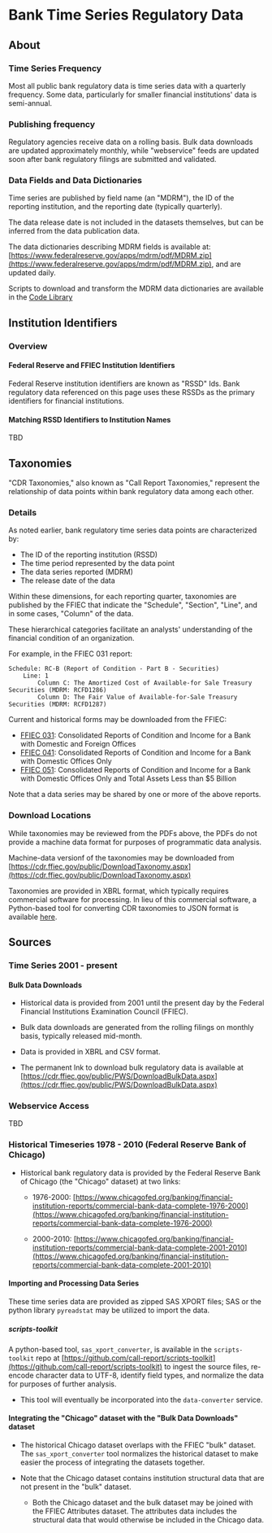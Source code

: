 # Bank Time Series Regulatory Data

## About

### Time Series Frequency

Most all public bank regulatory data is time series data with a quarterly frequency. Some data, particularly for smaller financial institutions' data is semi-annual. 

### Publishing frequency

Regulatory agencies receive data on a rolling basis. Bulk data downloads are updated approximately monthly, while "webservice" feeds are updated soon after bank regulatory filings are submitted and validated.

### Data Fields and Data Dictionaries

Time series are published by field name (an "MDRM"), the ID of the reporting institution, and the reporting date (typically quarterly). 

The data release date is not included in the datasets themselves, but can be inferred from the data publication data.

The data dictionaries describing MDRM fields is available at: [https://www.federalreserve.gov/apps/mdrm/pdf/MDRM.zip](https://www.federalreserve.gov/apps/mdrm/pdf/MDRM.zip), and are updated daily.

Scripts to download and transform the MDRM data dictionaries are available in the [Code Library](/code)

## Institution Identifiers

### Overview

#### Federal Reserve and FFIEC Institution Identifiers

Federal Reserve institution identifiers are known as "RSSD" Ids. Bank regulatory data referenced on this page uses these RSSDs as the primary identifiers for financial institutions.

#### Matching RSSD Identifiers to Institution Names

TBD

## Taxonomies

"CDR Taxonomies," also known as "Call Report Taxonomies," represent the relationship of data points within bank regulatory data among each other.

### Details

As noted earlier, bank regulatory time series data points are characterized by:

- The ID of the reporting institution (RSSD)
- The time period represented by the data point
- The data series reported (MDRM)
- The release date of the data

Within these dimensions, for each reporting quarter, taxonomies are published by the FFIEC that indicate the "Schedule", "Section", "Line", and in some cases, "Column" of the data.

These hierarchical categories facilitate an analysts' understanding of the financial condition of an organization.

For example, in the FFIEC 031 report:
```
Schedule: RC-B (Report of Condition - Part B - Securities)
    Line: 1
        Column C: The Amortized Cost of Available-for Sale Treasury Securities (MDRM: RCFD1286)
        Column D: The Fair Value of Available-for-Sale Treasury Securities (MDRM: RCFD1287)

```

Current and historical forms may be downloaded from the FFIEC:
- [FFIEC 031](https://www.ffiec.gov/forms031.htm): Consolidated Reports of Condition and Income for a Bank with Domestic and Foreign Offices
- [FFIEC 041](https://www.ffiec.gov/forms041.htm): Consolidated Reports of Condition and Income for a Bank with Domestic Offices Only  
- [FFIEC 051](https://www.ffiec.gov/forms051.htm): Consolidated Reports of Condition and Income for a Bank with Domestic Offices Only and Total Assets Less than $5 Billion

Note that a data series may be shared by one or more of the above reports.

### Download Locations

While taxonomies may be reviewed from the PDFs above, the PDFs do not provide a machine data format for purposes of programmatic data analysis.

Machine-data versionf of the taxonomies may be downloaded from [https://cdr.ffiec.gov/public/DownloadTaxonomy.aspx](https://cdr.ffiec.gov/public/DownloadTaxonomy.aspx)

Taxonomies are provided in XBRL format, which typically requires commercial software for processing. In lieu of this commercial software, a Python-based tool for converting CDR taxonomies to JSON format is available [here](https://github.com/call-report/public-python-scripts/cdr-taxonomy-processor).


## Sources

### Time Series 2001 - present

#### Bulk Data Downloads

- Historical data is provided from 2001 until the present day by the Federal Financial Institutions Examination Council (FFIEC).

- Bulk data downloads are generated from the rolling filings on monthly basis, typically released mid-month. 
  
- Data is provided in XBRL and CSV format.

- The permanent lnk to download bulk regulatory data is available at [https://cdr.ffiec.gov/public/PWS/DownloadBulkData.aspx](https://cdr.ffiec.gov/public/PWS/DownloadBulkData.aspx)

### Webservice Access

TBD

### Historical Timeseries 1978 - 2010 (Federal Reserve Bank of Chicago)

- Historical bank regulatory data is provided by the Federal Reserve Bank of Chicago (the "Chicago" dataset) at two links: 
  - 1976-2000: [https://www.chicagofed.org/banking/financial-institution-reports/commercial-bank-data-complete-1976-2000](https://www.chicagofed.org/banking/financial-institution-reports/commercial-bank-data-complete-1976-2000)

  - 2000-2010: [https://www.chicagofed.org/banking/financial-institution-reports/commercial-bank-data-complete-2001-2010](https://www.chicagofed.org/banking/financial-institution-reports/commercial-bank-data-complete-2001-2010)

#### Importing and Processing Data Series

These time series data are provided as zipped SAS XPORT files; SAS or the python library `pyreadstat` may be utilized to import the data.

##### scripts-toolkit
A python-based tool, `sas_xport_converter`, is available in the `scripts-toolkit` repo at [https://github.com/call-report/scripts-toolkit](https://github.com/call-report/scripts-toolkit) to ingest the source files, re-encode character data to UTF-8, identify field types, and normalize the data for purposes of further analysis.

- This tool will eventually be incorporated into the `data-converter` service.

#### Integrating the "Chicago" dataset with the "Bulk Data Downloads" dataset

- The historical Chicago dataset overlaps with the FFIEC "bulk" dataset. The `sas_xport_converter` tool normalizes the historical dataset to make easier the process of integrating the datasets together. 

- Note that the Chicago dataset contains institution structural data that are not present in the "bulk" dataset.
  - Both the Chicago dataset and the bulk dataset may be joined with the FFIEC Attributes dataset. The attributes data includes the structural data that would otherwise be included in the Chicago data.